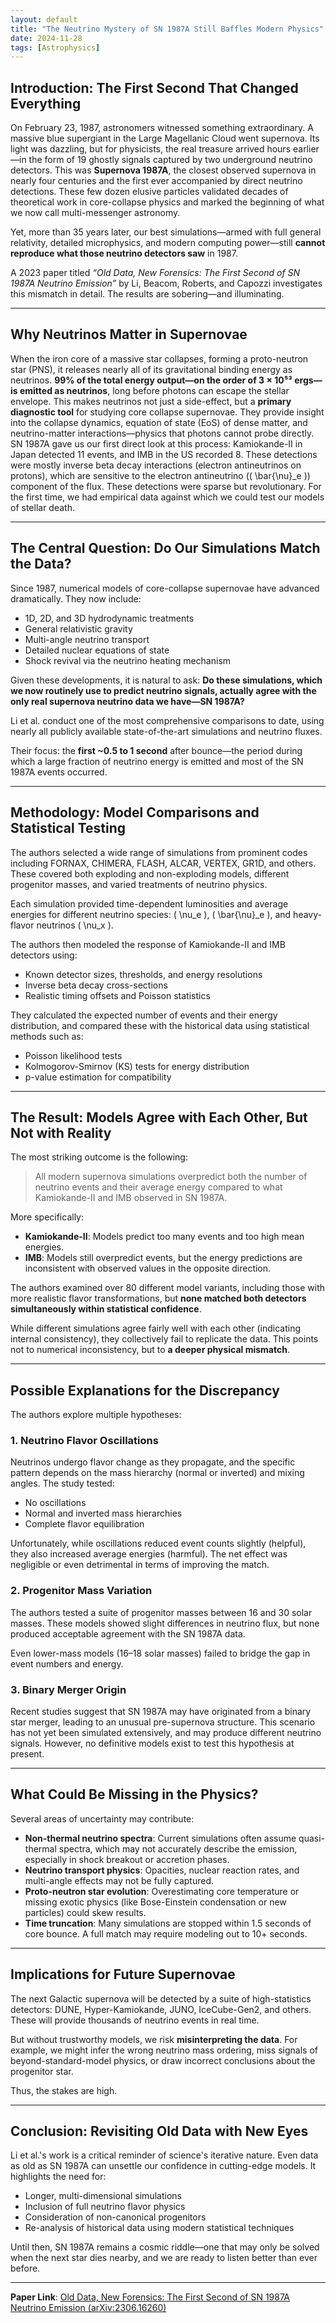 ```yaml
---
layout: default
title: "The Neutrino Mystery of SN 1987A Still Baffles Modern Physics"
date: 2024-11-28
tags: [Astrophysics]
---
```


## Introduction: The First Second That Changed Everything

On February 23, 1987, astronomers witnessed something extraordinary. A massive blue supergiant in the Large Magellanic Cloud went supernova. Its light was dazzling, but for physicists, the real treasure arrived 
hours earlier—in the form of 19 ghostly signals captured by two underground neutrino detectors. This was **Supernova 1987A**, the closest observed supernova in nearly four centuries and the first ever accompanied
by direct neutrino detections. These few dozen elusive particles validated decades of theoretical work in core-collapse physics and marked the beginning of what we now call multi-messenger astronomy.

Yet, more than 35 years later, our best simulations—armed with full general relativity, detailed microphysics, and modern computing power—still **cannot reproduce what those neutrino detectors saw** in 1987.

<!--more-->

A 2023 paper titled *“Old Data, New Forensics: The First Second of SN 1987A Neutrino Emission”* by Li, Beacom, Roberts, and Capozzi investigates this mismatch in detail. The results are sobering—and illuminating.

---

## Why Neutrinos Matter in Supernovae

When the iron core of a massive star collapses, forming a proto-neutron star (PNS), it releases nearly all of its gravitational binding energy as neutrinos. **99% of the total energy output—on the order
of 3 × 10⁵³ ergs—is emitted as neutrinos**, long before photons can escape the stellar envelope. This makes neutrinos not just a side-effect, but a **primary diagnostic tool** for studying core collapse 
supernovae. They provide insight into the collapse dynamics, equation of state (EoS) of dense matter, and neutrino-matter interactions—physics that photons cannot probe directly. SN 1987A gave us our first 
direct look at this process: Kamiokande-II in Japan detected 11 events, and IMB in the US recorded 8. These detections were mostly inverse beta decay interactions (electron antineutrinos on protons), which are 
sensitive to the electron antineutrino (\( \bar{\nu}_e \)) component of the flux. These detections were sparse but revolutionary. For the first time, we had empirical data against which we could test our models 
of stellar death.

---

## The Central Question: Do Our Simulations Match the Data?

Since 1987, numerical models of core-collapse supernovae have advanced dramatically. They now include:
- 1D, 2D, and 3D hydrodynamic treatments
- General relativistic gravity
- Multi-angle neutrino transport
- Detailed nuclear equations of state
- Shock revival via the neutrino heating mechanism

Given these developments, it is natural to ask: **Do these simulations, which we now routinely use to predict neutrino signals, actually agree with the only real supernova neutrino data we have—SN 1987A?**

Li et al. conduct one of the most comprehensive comparisons to date, using nearly all publicly available state-of-the-art simulations and neutrino fluxes.

Their focus: the **first ~0.5 to 1 second** after bounce—the period during which a large fraction of neutrino energy is emitted and most of the SN 1987A events occurred.

---

## Methodology: Model Comparisons and Statistical Testing

The authors selected a wide range of simulations from prominent codes including FORNAX, CHIMERA, FLASH, ALCAR, VERTEX, GR1D, and others. These covered both exploding and non-exploding models, different 
progenitor masses, and varied treatments of neutrino physics.

Each simulation provided time-dependent luminosities and average energies for different neutrino species: \( \nu_e \), \( \bar{\nu}_e \), and heavy-flavor neutrinos \( \nu_x \).

The authors then modeled the response of Kamiokande-II and IMB detectors using:
- Known detector sizes, thresholds, and energy resolutions
- Inverse beta decay cross-sections
- Realistic timing offsets and Poisson statistics

They calculated the expected number of events and their energy distribution, and compared these with the historical data using statistical methods such as:
- Poisson likelihood tests
- Kolmogorov-Smirnov (KS) tests for energy distribution
- p-value estimation for compatibility

---

## The Result: Models Agree with Each Other, But Not with Reality

The most striking outcome is the following:

> All modern supernova simulations overpredict both the number of neutrino events and their average energy compared to what Kamiokande-II and IMB observed in SN 1987A.

More specifically:
- **Kamiokande-II**: Models predict too many events and too high mean energies.
- **IMB**: Models still overpredict events, but the energy predictions are inconsistent with observed values in the opposite direction.

The authors examined over 80 different model variants, including those with more realistic flavor transformations, but **none matched both detectors simultaneously within statistical confidence**.

While different simulations agree fairly well with each other (indicating internal consistency), they collectively fail to replicate the data. This points not to numerical inconsistency, 
but to **a deeper physical mismatch**.

---

## Possible Explanations for the Discrepancy

The authors explore multiple hypotheses:

### 1. Neutrino Flavor Oscillations
Neutrinos undergo flavor change as they propagate, and the specific pattern depends on the mass hierarchy (normal or inverted) and mixing angles. The study tested:
- No oscillations
- Normal and inverted mass hierarchies
- Complete flavor equilibration

Unfortunately, while oscillations reduced event counts slightly (helpful), they also increased average energies (harmful). The net effect was negligible or even detrimental in terms of improving the match.

### 2. Progenitor Mass Variation
The authors tested a suite of progenitor masses between 16 and 30 solar masses. These models showed slight differences in neutrino flux, but none produced acceptable agreement with the SN 1987A data.

Even lower-mass models (16–18 solar masses) failed to bridge the gap in event numbers and energy.

### 3. Binary Merger Origin
Recent studies suggest that SN 1987A may have originated from a binary star merger, leading to an unusual pre-supernova structure. This scenario has not yet been simulated extensively, and may produce different 
neutrino signals. However, no definitive models exist to test this hypothesis at present.

---

## What Could Be Missing in the Physics?

Several areas of uncertainty may contribute:
- **Non-thermal neutrino spectra**: Current simulations often assume quasi-thermal spectra, which may not accurately describe the emission, especially in shock breakout or accretion phases.
- **Neutrino transport physics**: Opacities, nuclear reaction rates, and multi-angle effects may not be fully captured.
- **Proto-neutron star evolution**: Overestimating core temperature or missing exotic physics (like Bose-Einstein condensation or new particles) could skew results.
- **Time truncation**: Many simulations are stopped within 1.5 seconds of core bounce. A full match may require modeling out to 10+ seconds.

---

## Implications for Future Supernovae

The next Galactic supernova will be detected by a suite of high-statistics detectors: DUNE, Hyper-Kamiokande, JUNO, IceCube-Gen2, and others. These will provide thousands of neutrino events in real time.

But without trustworthy models, we risk **misinterpreting the data**. For example, we might infer the wrong neutrino mass ordering, miss signals of beyond-standard-model physics, or draw incorrect 
conclusions about the progenitor star.

Thus, the stakes are high.

---

## Conclusion: Revisiting Old Data with New Eyes

Li et al.'s work is a critical reminder of science's iterative nature. Even data as old as SN 1987A can unsettle our confidence in cutting-edge models. It highlights the need for:
- Longer, multi-dimensional simulations
- Inclusion of full neutrino flavor physics
- Consideration of non-canonical progenitors
- Re-analysis of historical data using modern statistical techniques

Until then, SN 1987A remains a cosmic riddle—one that may only be solved when the next star dies nearby, and we are ready to listen better than ever before.

---

**Paper Link**: [Old Data, New Forensics: The First Second of SN 1987A Neutrino Emission (arXiv:2306.16260)](https://arxiv.org/abs/2306.16260)
